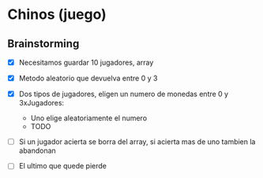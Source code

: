 # Chinos (juego)

## Brainstorming
- [x] Necesitamos guardar 10 jugadores, array
- [x] Metodo aleatorio que devuelva entre 0 y 3
- [x] Dos tipos de jugadores, eligen un numero de monedas entre 0 y 3xJugadores:
	- Uno elige aleatoriamente el numero
	- TODO
- [ ] Si un jugador acierta se borra del array, si acierta mas de uno tambien la abandonan
- [ ] El ultimo que quede pierde

